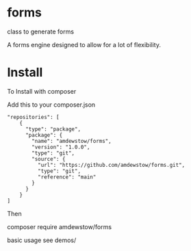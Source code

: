 # forms
class to generate forms

A forms engine designed to allow for a lot of flexibility. 

# Install
To Install with composer

Add this to your composer.json

    "repositories": [
        {
          "type": "package",
          "package": {
            "name": "amdewstow/forms",
            "version": "1.0.0",
            "type": "git",
            "source": {
              "url": "https://github.com/amdewstow/forms.git",
              "type": "git",
              "reference": "main"
            }
          }
        }
    ]

Then

composer require amdewstow/forms


basic usage see demos/